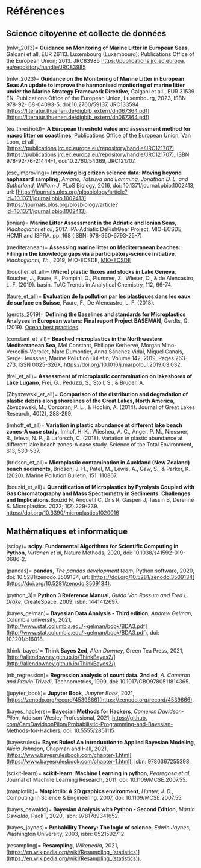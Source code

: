 # Références

## Science citoyenne et collecte de données

(mlw_2013)=
__Guidance on Monitoring of Marine Litter in European Seas__, Galgani et all,  EUR 26113. Luxembourg (Luxembourg): 
Publications Office of the European Union; 2013. JRC83985 [https://publications.jrc.ec.europa.
eu/repository/handle/JRC83985](https://publications.jrc.ec.europa.eu/repository/handle/JRC83985)

(mlw_2023)=
__Guidance on the Monitoring of Marine Litter in European Seas An update to improve the harmonised monitoring of 
marine litter under the Marine Strategy Framework Directive__,  Galgani et all., EUR 31539 EN, Publications Office of the European Union, Luxembourg, 2023, 
ISBN 978-92- 68-04093-5, doi:10.2760/59137, JRC133594 [https://literatur.thuenen.de/digbib_extern/dn067364.pdf](https://literatur.thuenen.de/digbib_extern/dn067364.pdf)

(eu_threshold)=
__A European threshold value and assessment method for macro litter on coastlines__, Publications Office of the 
European Union, Van Loon, et all , [https://publications.jrc.ec.europa.eu/repository/handle/JRC121707](https://publications.jrc.ec.europa.eu/repository/handle/JRC121707), ISBN 978-92-76-21444-1, doi:10.2760/54369, JRC121707.

(csc_improving)=
__Improving big citizen science data: Moving beyond haphazard sampling__, _Amano, Tatsuya and Lamming, Jonathan D. L. and Sutherland, William J_, PLoS Biology, 2016, doi: 10.1371/journal.pbio.1002413, url: [https://journals.plos.org/plosbiology/article?id=10.1371/journal.pbio.1002413](https://journals.plos.org/plosbiology/article?id=10.1371/journal.pbio.1002413).

(ionian)=
__Marine Litter Assessment in the Adriatic and Ionian Seas__, _Vlachogianni et all_, 2017. IPA-Adriatic DeFishGear Project, MIO-ECSDE, HCMR and ISPRA. pp. 168 (ISBN: 978-960-6793-25-7)

(mediteranean)=
__Assessing marine litter on Mediterranean beaches:  Filling in the knowledge gaps via a participatory-science initiative__, _Vlachogianni, Th._, 2019, MIO-ECSDE, [MIO-ECSDE](https://mio-ecsde.org/project/assessing-marine-litter-on-mediterranean-beaches-filling-in-the-knowledge-gaps-via-a-participatory-science-initiative-vlachogianni-th-mio-ecsde-2019/)

(boucher_et_all)=
__(Micro) plastic fluxes and stocks in Lake Geneva__, Boucher, J., Faure, F., Pompini, O., Plummer, Z., Wieser, O., & de Alencastro, L. F. (2019).  basin. TrAC Trends in Analytical Chemistry, 112, 66-74.

(faure_et_all)=
__Evaluation de la pollution par les plastiques dans les eaux de surface en Suisse__, Faure, F., De Alencastro, L. F. (2018).

(gerdts_2019)=
__Defining the Baselines and standards for Microplastics Analyses in European waters: Final report Project BASEMAN__, Gerdts, G. (2019). [Ocean best practices](https://repository.oceanbestpractices.org/handle/11329/1205)

(constant_et_all)=
__Beached microplastics in the Northwestern Mediterranean Sea__, Mel Constant, Philippe Kerhervé, Morgan Mino-Vercellio-Verollet, Marc Dumontier, Anna Sànchez Vidal, Miquel Canals, Serge Heussner, Marine Pollution Bulletin, Volume 142, 2019, Pages 263-273,  ISSN 0025-326X, https://doi.org/10.1016/j.marpolbul.2019.03.032.

(frei_et_all)=
__Assessment of microplastic contamination on lakeshores of Lake Lugano__, Frei, G., Peduzzi, S., Stoll, S., & Bruder, A.

(Zbyszewski_et_all)=
__Comparison of the distribution and degradation of plastic debris along shorelines of the Great Lakes, North America__, Zbyszewski, M., Corcoran, P. L., & Hockin, A. (2014).  Journal of Great Lakes Research, 40(2), 288-299.

(imhoff_et_all)=
__Variation in plastic abundance at different lake beach zones-A case study__, Imhof, H. K., Wiesheu, A. C., Anger, P. M., Niessner, R., Ivleva, N. P., & Laforsch, C. (2018). Variation in plastic abundance at different lake beach zones-A case study. Science of the Total Environment, 613, 530-537.

(bridson_et_all)=
__Microplastic contamination in Auckland (New Zealand) beach sediments__, Bridson, J. H., Patel, M., Lewis, A., Gaw, S., & Parker, K. (2020).  Marine Pollution Bulletin, 151, 110867.

(bouzid_et_all)=
__Quantification of Microplastics by Pyrolysis Coupled with Gas Chromatography and Mass Spectrometry in Sediments: Challenges and Implications__.Bouzid N, Anquetil C, Dris R, Gasperi J, Tassin B, Derenne S. Microplastics. 2022; 1(2):229-239. https://doi.org/10.3390/microplastics1020016 

## Mathématiques et informatique

(scipy)=
__scipy: Fundamental Algorithms for Scientific Computing in Python__, _Virtanen et al_, Nature Methods, 2020, doi: 10.1038/s41592-019-0686-2.

(pandas)=
__pandas__, _The pandas development team_, Python software, 2020, doi: 10.5281/zenodo.3509134, url: [https://doi.org/10.5281/zenodo.3509134](https://doi.org/10.5281/zenodo.3509134).

(python_3)=
__Python 3 Reference Manual__, _Guido Van Rossum and Fred L. Drake_, CreateSpace, 2009, isbn: 1441412697.

(bayes_gelman)=
__Bayesian Data Analysis - Third edition__, _Andrew Gelman_, Columbia university, 2021, [http://www.stat.columbia.edu/~gelman/book/BDA3.pdf](http://www.stat.columbia.edu/~gelman/book/BDA3.pdf), doi: 10.1201/b16018.

(think_bayes)=
__Think Bayes 2ed__, _Alan Downey_, Green Tea Press, 2021, [http://allendowney.github.io/ThinkBayes2/](http://allendowney.github.io/ThinkBayes2/)

(nb_regression)=
__Regression analysis of count data. 2nd ed__, _A. Cameron and Pravin Trivedi_, Technometrics, 1999, doi: 10.1017/CBO9780511814365.

(jupyter_book)=
__Jupyter Book__, _Jupyter Book_, 2021, [https://zenodo.org/record/4539666](https://zenodo.org/record/4539666).


(bayes_hackers)=
__Bayesian Methods for Hackers__, _Cameron Davidson-Pilon_, Addison-Wesley Professional, 2021, [https://github.
com/CamDavidsonPilon/Probabilistic-Programming-and-Bayesian-Methods-for-Hackers](https://github.com/CamDavidsonPilon/Probabilistic-Programming-and-Bayesian-Methods-for-Hackers),
doi: 10.5555/2851115

(bayesrules)=
__Bayes Rules! An Introduction to Applied Bayesian Modeling__, _Alicia Johnson_, Chapman and Hall, 2021, 
[https://www.bayesrulesbook.com/chapter-1.html](https://www.bayesrulesbook.com/chapter-1.html), isbn: 9780367255398.

(scikit-learn)=
__scikit-learn: Machine Learning in python__, _Pedregosa et al_, Journal of Machine Learning Research, 2011, doi: 10.1109/MCSE.2007.55.

(matplotlib)=
__Matplotlib: A 2D graphics environment__, _Hunter, J. D._, Computing in Science & Engineering, 2007, doi: 10.1109/MCSE.2007.55.

(bayes_oswaldo)=
__Bayesian Analysis with Python - Second Edition__, _Martin Oswaldo_, PackT, 2020, isbn: 9781789341652.

(bayes_jaynes)=
__Probability Theory: The logic of science__, _Edwin Jaynes_, Washington University, 2003, isbn: 0521592712.

(resampling)=
__Resampling__, _Wikepedia_, 2021, [https://en.wikipedia.org/wiki/Resampling_(statistics)](https://en.wikipedia.org/wiki/Resampling_(statistics)).